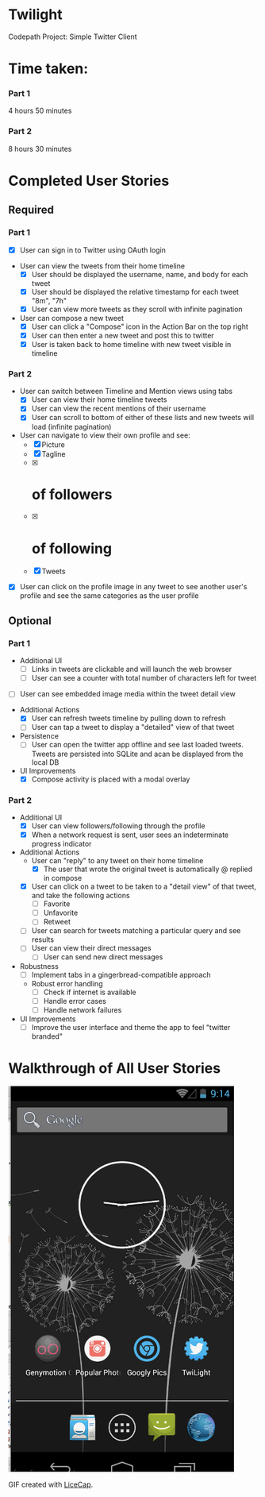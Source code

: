 Twilight
=========

Codepath Project: Simple Twitter Client

# Time taken:

### Part 1

4 hours 50 minutes

### Part 2

8 hours 30 minutes

# Completed User Stories

## Required

### Part 1

- [x] User can sign in to Twitter using OAuth login
- User can view the tweets from their home timeline
  - [x] User should be displayed the username, name, and body for each tweet
  - [x] User should be displayed the relative timestamp for each tweet "8m", "7h"
  - [x] User can view more tweets as they scroll with infinite pagination
- User can compose a new tweet
  - [x] User can click a "Compose" icon in the Action Bar on the top right
  - [x] User can then enter a new tweet and post this to twitter
  - [x] User is taken back to home timeline with new tweet visible in timeline

### Part 2

- User can switch between Timeline and Mention views using tabs
  - [x] User can view their home timeline tweets
  - [x] User can view the recent mentions of their username
  - [x] User can scroll to bottom of either of these lists and new tweets will load (infinite pagination)
- User can navigate to view their own profile and see:
  - [x] Picture
  - [x] Tagline
  - [x] # of followers
  - [x] # of following
  - [x] Tweets
- [x] User can click on the profile image in any tweet to see another user's profile and see the same categories as the user profile

## Optional

### Part 1

- Additional UI
  - [ ] Links in tweets are clickable and will launch the web browser
  - [ ] User can see a counter with total number of characters left for tweet
- [ ] User can see embedded image media within the tweet detail view
- Additional Actions
  - [x] User can refresh tweets timeline by pulling down to refresh
  - [ ] User can tap a tweet to display a "detailed" view of that tweet
- Persistence
  - [ ] User can open the twitter app offline and see last loaded tweets. Tweets are persisted into SQLite and acan be displayed from the local DB
- UI Improvements
  - [x] Compose activity is placed with a modal overlay

### Part 2

- Additional UI
  - [x] User can view followers/following through the profile
  - [x] When a network request is sent, user sees an indeterminate progress indicator
- Additional Actions
  - User can "reply" to any tweet on their home timeline
    - [x] The user that wrote the original tweet is automatically @ replied in compose
  - [x] User can click on a tweet to be taken to a "detail view" of that tweet, and take the following actions
    - [ ] Favorite
    - [ ] Unfavorite
    - [ ] Retweet
  - [ ] User can search for tweets matching a particular query and see results
  - [ ] User can view their direct messages
    - [ ] User can send new direct messages
- Robustness
  - [ ] Implement tabs in a gingerbread-compatible approach
  - Robust error handling
    - [ ] Check if internet is available
    - [ ] Handle error cases
    - [ ] Handle network failures
- UI Improvements
  - [ ] Improve the user interface and theme the app to feel "twitter branded"

# Walkthrough of All User Stories

![Demo](screencap.gif)

GIF created with [LiceCap](http://www.cockos.com/licecap/).